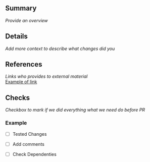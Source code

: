 ## Summary

_Provide an overview_

## Details

_Add more context to describe what changes did you_

## References

_Links who provides to external material_ <br/>
[Example of link](www.google.com) 

## Checks

_Checkbox to mark if we did everything what we need do before PR_ 

### Example
- [ ] Tested Changes
- [ ] Add comments
- [ ] Check Dependenties

